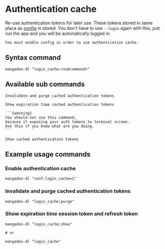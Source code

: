 # Authentication cache

Re-use authentication tokens for later use. These tokens stored in same place as [config](./config) is stored. 
You don't have to use `--login` again with this, just run the app and you will be automatically logged in.

```{warning}
You must enable config in order to use authentication cache.
```

## Syntax command

```shell
mangadex-dl "login_cache:<subcommand>"
```

## Available sub commands

```{option} purge
Invalidate and purge cached authentication tokens
```

```{option} show
Show expiration time cached authentication tokens 
```

````{option} show_unsafe
```{warning}
You should not use this command, 
because it exposing your auth tokens to terminal screen. 
Use this if you know what are you doing.
```

Show cached authentication tokens
````

## Example usage commands

### Enable authentication cache

```shell
mangadex-dl "conf:login_cache=1"
```

### Invalidate and purge cached authentication tokens

```shell
mangadex-dl "login_cache:purge"
```

### Show expiration time session token and refresh token

```shell
mangadex-dl "login_cache:show"

# or

mangadex-dl "login_cache"
```
